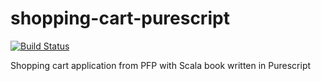 # shopping-cart-purescript

[![Build Status](https://travis-ci.com/Nimor111/shopping-cart-purescript.svg?branch=master)](https://travis-ci.com/Nimor111/shopping-cart-purescript)

Shopping cart application from PFP with Scala book written in Purescript
